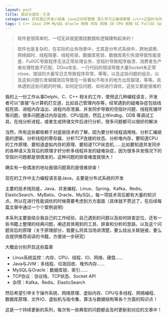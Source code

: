 ```yaml
---
layout: post
title: 调试与调优：引言
categories: 好资源之开发小纸条 java之内存管理 深入学习之编译原理 c/c++之指针与内存 深入学习之逆向工程
tags: C C++ Java JVM MySQL Oracle 网络 内存 网络 IO CPU 线程 GC FullGC Spring SpringBoot Kafka Redis ElasticSearch Kafka 虚拟机与指令集 算法与数据结构 
---
```


>软件是很简单的，一切无非就是围绕数据和逻辑建构起来的！

>软件也是复杂的，在实际的业务场景中，尤其是分布式系统中，跨地调用、网络超时、线程阻塞、线程死锁、数据库死锁、数据库索引失效导致性能变差、FullGC导致程序无法正常处理业务、空指针导致程序崩溃、消费者生产者处理性能不匹配、DDos攻击、一行代码的错误导致大量Socket未正常close、错误的大量写日志导致程序异常、等等，以及这些问题的组合，以及这些问题引发蝴蝶效应导致在一些看似不相关的地方出现报错，等等。具体遇到这些问题的时候，如何定位问题、如何进行调优，这些又都是很难的

我的上一份工作从事Delphi、C、C++ 相关的工作，使用这几种编程语言，开发者可以“直接”与计算机打交道，比如自己管理内存等，经常遇到的疑难杂症包括线程死锁、进程内存溢出、进程内存泄漏、并发同步导致的空指针问题、线程死循环等问题，很多问题通过内存监控、CPU监控，然后上Windbg、GDB 等调试工具，在线分析进程，或者生成转储文件后进行分析，很多问题都可以很好的解决

当然，所有这些都依赖于对底层技术的了解，因为要分析线程调用栈、分析汇编层面的逻辑、分析线程的寄存器、分析TCP连接的状态、分析堆内存，要知道CPU的工作原理、要知道虚拟内存的原理、要知道TCP状态机……比如要知道并发同步的各种语义及背后的原理才好分析多线程并发的疑难杂症，因为很多并发情况下的空指针问题都是很偶发的，这种问题的排查难度就很大！

确实有一些偶发的地址报错问题真的是很难排查！

现在的工作中主力编程语言是Java，主要是分布式系统的开发

主要的技术栈则是，Java、并发编程、Linux、Spring、Kafka、Redis、ElasticSearch、MyBatis、Oracle、MySQL，每一项技术背后都有大量的知识点，所以在进行性能调优的时候需要考虑到方方面面（具体就不赘述了，在后续每篇文章中通过一个个案例说明）

本系列主要是结合我自己的工作经验，自己遇到的问题以及如何排查定位，还有一些书籍上整理的经典问题，阐述具体用到的工具、排查和分析的思路，以及这个问题背后的原理（关于原理部分，我要么将其当场讲清楚，要么给出关联链接，要么会提供推荐阅读的书籍，方便进一步研究）

大概会分别开启这些篇章

* Linux系统监控：内存、CPU、线程、IO、网络、硬盘……
* Java与JVM：多线程、垃圾回收、堆外内存……
* MySQL与Oracle：数据库锁、索引……
* TCP协议：协议栈、TCP状态、Socket API
* 杂项：Kafka、Redis、ElasticSearch

然后希望引申关于操作系统、网络原理、虚拟内存、CPU与多线程、网络编程、数据库原理、文件IO、虚拟机与指令集、算法与数据结构等各个方面的知识点！

这是一个持续更新的系列，每次有一些典型的问题都会及时更新到对应的文章中！
